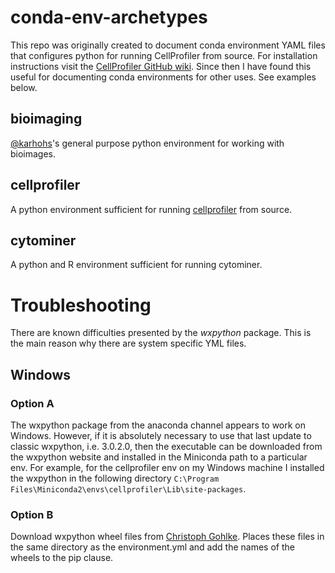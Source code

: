 # conda-env-archetypes
This repo was originally created to document conda environment YAML files that configures python for running CellProfiler from source. For installation instructions visit the [CellProfiler GitHub wiki](https://github.com/CellProfiler/CellProfiler/wiki/Conda-Installation). Since then I have found this useful for documenting conda environments for other uses. See examples below.

## bioimaging
[@karhohs](https://github.com/karhohs)'s general purpose python environment for working with bioimages.

## cellprofiler
A python environment sufficient for running [cellprofiler](https://github.com/CellProfiler/CellProfiler) from source.

## cytominer
A python and R environment sufficient for running cytominer.

# Troubleshooting
There are known difficulties presented by the *wxpython* package. This is the main reason why there are system specific YML files.

## Windows
### Option A
The wxpython package from the anaconda channel appears to work on Windows. However, if it is absolutely necessary to use that last update to classic wxpython, i.e. 3.0.2.0, then the executable can be downloaded from the wxpython website and installed in the Miniconda path to a particular env. For example, for the cellprofiler env on my Windows machine I installed the wxpython in the following directory `C:\Program Files\Miniconda2\envs\cellprofiler\Lib\site-packages`.
### Option B
Download wxpython wheel files from [Christoph Gohlke](http://www.lfd.uci.edu/~gohlke/pythonlibs/). Places these files in the same directory as the environment.yml and add the names of the wheels to the pip clause.
